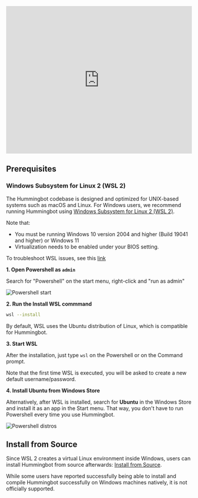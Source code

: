 <iframe style="width:100%; min-height:400px;" src="https://www.youtube.com/embed/i2Qb8vTLHbs" frameborder="0" allow="accelerometer; autoplay; encrypted-media; gyroscope; picture-in-picture" allowfullscreen></iframe>

## Prerequisites

### Windows Subsystem for Linux 2 (WSL 2)

The Hummingbot codebase is designed and optimized for UNIX-based systems such as macOS and Linux. For Windows users, we recommend running Hummingbot using [Windows Subsystem for Linux 2 (WSL 2)](https://learn.microsoft.com/en-us/windows/wsl/install).

Note that:

- You must be running Windows 10 version 2004 and higher (Build 19041 and higher) or Windows 11
- Virtualization needs to be enabled under your BIOS setting.

To troubleshoot WSL issues, see this [link](https://learn.microsoft.com/en-us/windows/wsl/troubleshooting#installation-issues)

**1. Open Powershell as `admin`**

Search for "Powershell" on the start menu, right-click and "run as admin"

![Powershell start](/assets/img/wsl-powershell.png)

**2. Run the Install WSL commmand**

```bash
wsl --install
```

By default, WSL uses the Ubuntu distribution of Linux, which is compatible for Hummingbot.

**3. Start WSL**

After the installation, just type `wsl` on the Powershell or on the Command prompt.

Note that the first time WSL is executed, you will be asked to create a new default username/password.

**4. Install Ubuntu from Windows Store**

Alternatively, after WSL is installed, search for **Ubuntu** in the Windows Store and install it as an app in the Start menu. That way, you don't have to run Powershell every time you use Hummingbot.

![Powershell distros](/assets/img/wsl-distros.png)

## Install from Source

Since WSL 2 creates a virtual Linux environment inside Windows, users can install Hummingbot from source afterwards: [Install from Source](/installation/source).

While some users have reported successfully being able to install and compile Hummingbot successfully on Windows machines natively, it is not officially supported.

